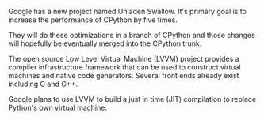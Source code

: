 Google has a new project named Unladen Swallow.  It's primary goal is to increase the performance of CPython by five times.   

They will do these optimizations in a branch of CPython and those changes will hopefully be eventually merged into the CPython trunk.

The open source Low Level Virtual Machine (LVVM) project provides a compiler infrastructure framework that can be used to construct virtual machines and native code generators.    Several front ends already exist including C and C++.  

Google plans to use LVVM to build a just in time (JIT) compilation to replace Python's own virtual machine.

